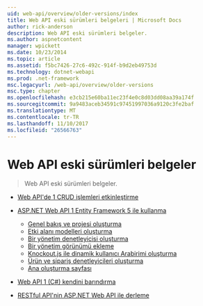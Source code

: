 ```yaml
---
uid: web-api/overview/older-versions/index
title: Web API eski sürümleri belgeleri | Microsoft Docs
author: rick-anderson
description: Web API eski sürümleri belgeler.
ms.author: aspnetcontent
manager: wpickett
ms.date: 10/23/2014
ms.topic: article
ms.assetid: f5bc7426-27c6-492c-914f-b9d2eb49753d
ms.technology: dotnet-webapi
ms.prod: .net-framework
msc.legacyurl: /web-api/overview/older-versions
msc.type: chapter
ms.openlocfilehash: e3cb215e60ba11ec23f4e0c8d03dd08aa39a174f
ms.sourcegitcommit: 9a9483aceb34591c97451997036a9120c3fe2baf
ms.translationtype: MT
ms.contentlocale: tr-TR
ms.lasthandoff: 11/10/2017
ms.locfileid: "26566763"
---
```

<a name="documentation-on-older-versions-of-web-api"></a>Web API eski sürümleri belgeler
====================
> Web API eski sürümleri belgeler.


- [Web API'de 1 CRUD işlemleri etkinleştirme](creating-a-web-api-that-supports-crud-operations.md)
- [ASP.NET Web API 1 Entity Framework 5 ile kullanma](using-web-api-1-with-entity-framework-5/index.md)

    - [Genel bakış ve projesi oluşturma](using-web-api-1-with-entity-framework-5/using-web-api-with-entity-framework-part-1.md)
    - [Etki alanı modelleri oluşturma](using-web-api-1-with-entity-framework-5/using-web-api-with-entity-framework-part-2.md)
    - [Bir yönetim denetleyicisi oluşturma](using-web-api-1-with-entity-framework-5/using-web-api-with-entity-framework-part-3.md)
    - [Bir yönetim görünümü ekleme](using-web-api-1-with-entity-framework-5/using-web-api-with-entity-framework-part-4.md)
    - [Knockout.js ile dinamik kullanıcı Arabirimi oluşturma](using-web-api-1-with-entity-framework-5/using-web-api-with-entity-framework-part-5.md)
    - [Ürün ve sipariş denetleyicileri oluşturma](using-web-api-1-with-entity-framework-5/using-web-api-with-entity-framework-part-6.md)
    - [Ana oluşturma sayfası](using-web-api-1-with-entity-framework-5/using-web-api-with-entity-framework-part-7.md)
- [Web API 1 (C#) kendini barındırma](self-host-a-web-api.md)
- [RESTful API'nin ASP.NET Web API ile derleme](build-restful-apis-with-aspnet-web-api.md)
